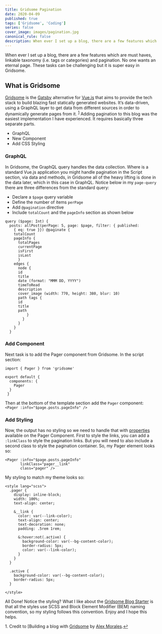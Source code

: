 ```yaml
---
title: Gridsome Pagination
date: 2020-04-09
published: true
tags: ['Gridsome', 'Coding']
series: false
cover_image: images/pagination.jpg
canonical_rule: false
description: When ever I set up a blog, there are a few features which are must haves, linkable taxonomy (i.e. tags or categories) and pagination. No one wants an eternal page. These tasks can be challenging but it is super easy in Gridsome.
---
```


When ever I set up a blog, there are a few features which are must haves, linkable taxonomy (i.e. tags or categories) and pagination. No one wants an eternal page. These tasks can be challenging but it is super easy in Gridsome.

## What is Gridsome
[Gridsome](https://gridsome.org/) is the [Gatsby](https://www.gatsbyjs.org/) alternative for [Vue.js](https://gridsome.org/) that aims to provide the tech stack to build blazing fast statically generated websites. It’s data-driven, using a GraphQL layer to get data from different sources in order to dynamically generate pages from it. <sup id="a1">[1](#f1)<!-- @IGNORE PREVIOUS: anchor --></sup> Adding pagination to this blog was the easiest implementation I have experienced. It requires basically three separate parts.
- GraphQL
- New Component
- Add CSS Styling

### GraphQL
In Gridsome, the GraphQL query handles the data collection. Where is a standard Vue.js application you might handle pagination in the Script section, via data and methods, in Gridsome all of the heavy lifting is done in the data later, which in this case in GraphQL. Notice below in my `page-query` there are three differences from the standard query:
- Declare a `$page` query variable
- Define the number of items `perPage`
- Add `@pagination` directive
- Include `totalCount` and the `pageInfo` section as shown below

```
query ($page: Int) {
  posts: allPost(perPage: 5, page: $page, filter: { published: 
    { eq: true }}) @paginate {
    totalCount
    pageInfo { 
      totalPages 
      currentPage 
      isFirst 
      isLast 
      } 
    edges { 
      node { 
      id 
      title 
      date (format: "MMM DD, YYYY")
      timeToRead 
      description 
      cover_image (width: 770, height: 380, blur: 10) 
      path tags { 
      id 
      title 
      path 
          } 
        } 
      } 
    } 
  }
  ```

### Add Component
Next task is to add the Pager component from Gridsome. In the script section:
```
import { Pager } from 'gridsome'

export default {
  components: {
    Pager
  }
 }
```
Then at the bottom of the template section add the `Pager` component:
`<Pager :info="$page.posts.pageInfo" />`

### Add Styling
Now, the output has no styling so we need to handle that with [properties](https://gridsome.org/docs/pagination/#pager-component) available on the Pager Component.
First to style the links, you can add a `:linkClass` to style the pagination links. But you will need to also include a second class to style the pagination container. So, my Pager element looks so:
```
<Pager :info="$page.posts.pageInfo" 
       linkClass="pager__link" 
       class="pager" />
```
My styling to match my theme looks so:
```
<style lang="scss">
  .pager {
    display: inline-block;
    width: 100%;
    text-align: center;

    &__link {
      color: var(--link-color);
      text-align: center;
      text-decoration: none;
      padding: .5rem 1rem;

      &:hover:not(.active) {
        background-color: var(--bg-content-color);
        border-radius: 5px;
        color: var(--link-color);
      }
    }
  }

  .active {
    background-color: var(--bg-content-color);
    border-radius: 5px;
  }

</style>
```
All Done!
Notice the styling? What I like about the [Gridsome Blog Starter](https://gridsome.org/starters/gridsome-blog-starter/) is that all the styles use SCSS and Block Element Modifier (BEM) naming convention, so my styling follows this convention.
Enjoy and I hope this helps.

<a id="f1">1</a>. Credit to [Building a blog with [Gridsome](https://alligator.io/vuejs/gridsome-blog/) by [Alex Morales](https://alligator.io/author/alex-jover-morales).[↩](#a1)<!-- @IGNORE PREVIOUS: anchor -->
